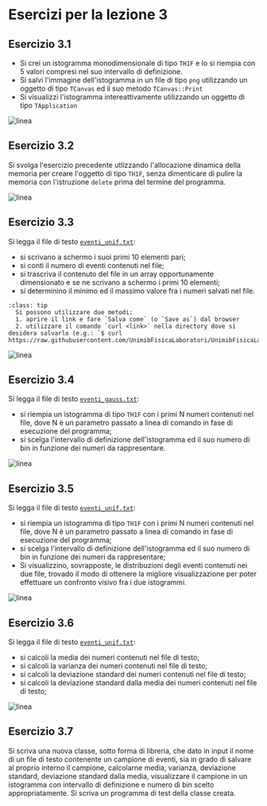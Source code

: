 # Esercizi per la lezione 3

## Esercizio 3.1

  * Si crei un istogramma monodimensionale di tipo ```TH1F``` e lo si riempia con 5 valori
    compresi nel suo intervallo di definizione.
  * Si salvi l'immagine dell'istogramma in un file di tipo ```png```
    utilizzando un oggetto di tipo ```TCanvas``` ed il suo metodo ```TCanvas::Print```
  * Si visualizzi l'istogramma intereattivamente utilizzando
    un oggetto di tipo ```TApplication```

![linea](../immagini/linea.png)

## Esercizio 3.2

  Si svolga l'esercizio precedente utlizzando l'allocazione dinamica della memoria
  per creare l'oggetto di tipo ```TH1F```, senza dimenticare di pulire la memoria
  con l'istruzione ```delete``` prima del termine del programma.

![linea](../immagini/linea.png)

## Esercizio 3.3

Si legga il file di testo [```eventi_unif.txt```](https://raw.githubusercontent.com/UnimibFisicaLaboratori/UnimibFisicaLab2/master/Lezione_03/programmi/eventi_unif.txt):

  * si scrivano a schermo i suoi primi 10 elementi pari;
  * si conti il numero di eventi contenuti nel file;
  * si trascriva il contenuto del file in un array opportunamente dimensionato
    e se ne scrivano a schermo i primi 10 elementi;
  * si determinino il minimo ed il massimo valore fra i numeri salvati nel file.

```{admonition} Istruzioni per scaricare il file
:class: tip
  Si possono utilizzare due metodi:
  1. aprire il link e fare `Salva come` (o `Save as`) dal browser
  2. utilizzare il comando `curl <link>` nella directory dove si desidera salvarlo (e.g.: `$ curl https://raw.githubusercontent.com/UnimibFisicaLaboratori/UnimibFisicaLab2/master/Lezione_03/programmi/eventi_unif.txt`)
```

![linea](../immagini/linea.png)

## Esercizio 3.4

Si legga il file di testo [```eventi_gauss.txt```](https://raw.githubusercontent.com/UnimibFisicaLaboratori/UnimibFisicaLab2/blob/master/Lezione_03/programmi/eventi_gauss.txt):
  * si riempia un istogramma di tipo ```TH1F``` con i primi N numeri contenuti nel file,
    dove N è un parametro passato a linea di comando in fase di esecuzione del programma;
  * si scelga l'intervallo di definizione dell'istogramma ed il suo numero di bin
    in funzione dei numeri da rappresentare.  

![linea](../immagini/linea.png)

## Esercizio 3.5

Si legga il file di testo [```eventi_unif.txt```](https://raw.githubusercontent.com/UnimibFisicaLaboratori/UnimibFisicaLab2/master/Lezione_03/programmi/eventi_unif.txt):
  * si riempia un istogramma di tipo ```TH1F``` con i primi N numeri contenuti nel file,
    dove N è un parametro passato a linea di comando in fase di esecuzione del programma;
  * si scelga l'intervallo di definizione dell'istogramma ed il suo numero di bin
    in funzione dei numeri da rappresentare;
  * Si visualizzino, sovrapposte, le distribuzioni degli eventi contenuti nei due file,
    trovado il modo di ottenere la migliore visualizzazione per poter effettuare
    un confronto visivo fra i due istogrammi.

![linea](../immagini/linea.png)

## Esercizio 3.6

Si legga il file di testo [```eventi_unif.txt```](https://raw.githubusercontent.com/UnimibFisicaLaboratori/UnimibFisicaLab2/master/Lezione_03/programmi/eventi_unif.txt):
  * si calcoli la media dei numeri contenuti nel file di testo;
  * si calcoli la varianza dei numeri contenuti nel file di testo;
  * si calcoli la deviazione standard dei numeri contenuti nel file di testo;
  * si calcoli la deviazione standard dalla media dei numeri contenuti nel file di testo;

![linea](../immagini/linea.png)

## Esercizio 3.7

Si scriva una nuova classe, sotto forma di libreria,
che dato in input il nome di un file di testo contenente un campione di eventi,
sia in grado di salvare al proprio interno il campione,
calcolarne media, varianza, deviazione standard, deviazione standard dalla media,
visualizzare il campione in un istogramma
con intervallo di definizione e numero di bin scelto appropriatamente.
Si scriva un programma di test della classe creata.
